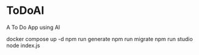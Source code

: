 # ToDoAI

A To Do App using AI

docker compose up -d
npm run generate
npm run migrate
npm run studio
node index.js
